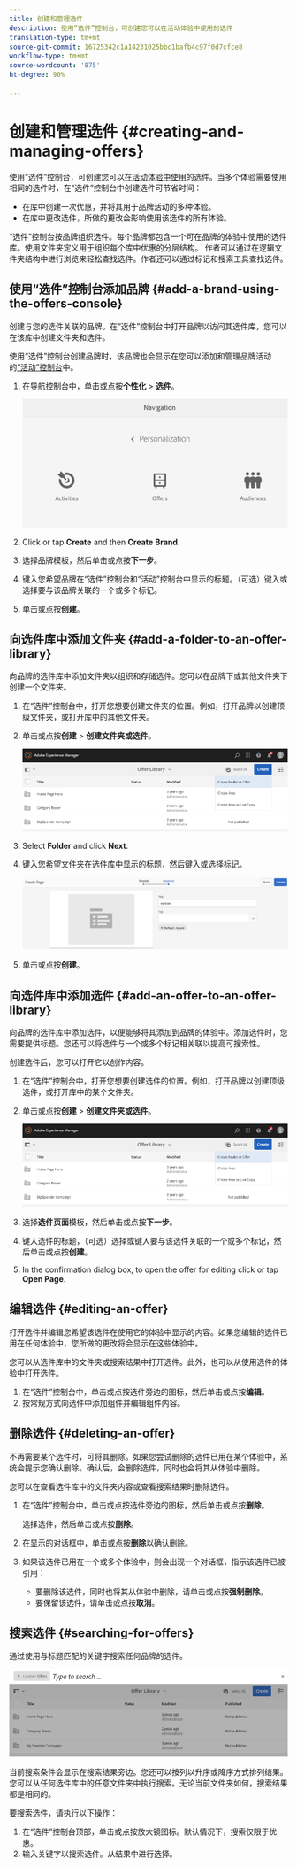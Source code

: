 ```yaml
---
title: 创建和管理选件
description: 使用“选件”控制台，可创建您可以在活动体验中使用的选件
translation-type: tm+mt
source-git-commit: 16725342c1a14231025bbc1bafb4c97f0d7cfce8
workflow-type: tm+mt
source-wordcount: '875'
ht-degree: 90%

---
```



# 创建和管理选件 {#creating-and-managing-offers}

使用“选件”控制台，可创建您可以[在活动体验中使用](/help/sites-cloud/authoring/personalization/targeted-content.md)的选件。当多个体验需要使用相同的选件时，在“选件”控制台中创建选件可节省时间：

* 在库中创建一次优惠，并将其用于品牌活动的多种体验。
* 在库中更改选件，所做的更改会影响使用该选件的所有体验。

“选件”控制台按品牌组织选件。每个品牌都包含一个可在品牌的体验中使用的选件库。使用文件夹定义用于组织每个库中优惠的分层结构。 作者可以通过在逻辑文件夹结构中进行浏览来轻松查找选件。作者还可以通过标记和搜索工具查找选件。

## 使用“选件”控制台添加品牌 {#add-a-brand-using-the-offers-console}

创建与您的选件关联的品牌。在“选件”控制台中打开品牌以访问其选件库，您可以在该库中创建文件夹和选件。

使用“选件”控制台创建品牌时，该品牌也会显示在您可以添加和管理品牌活动的[“活动”控制台](/help/sites-cloud/authoring/personalization/activities.md)中。

1. 在导航控制台中，单击或点按&#x200B;**个性化** > **选件**。

   ![导航到优惠控制台](/help/sites-cloud/authoring/assets/offers-navigation.png)

1. Click or tap **Create** and then **Create** **Brand**.
1. 选择品牌模板，然后单击或点按&#x200B;**下一步**。
1. 键入您希望品牌在“选件”控制台和“活动”控制台中显示的标题。（可选）键入或选择要与该品牌关联的一个或多个标记。
1. 单击或点按&#x200B;**创建**。

## 向选件库中添加文件夹 {#add-a-folder-to-an-offer-library}

向品牌的选件库中添加文件夹以组织和存储选件。您可以在品牌下或其他文件夹下创建一个文件夹。

1. 在“选件”控制台中，打开您想要创建文件夹的位置。例如，打开品牌以创建顶级文件夹，或打开库中的其他文件夹。
1. 单击或点按&#x200B;**创建** > **创建文件夹或选件**。

   ![创建优惠文件夹](/help/sites-cloud/authoring/assets/offers-create-folder.png)

1. Select **Folder** and click **Next**.
1. 键入您希望文件夹在选件库中显示的标题，然后键入或选择标记。

   ![定义文件夹属性](/help/sites-cloud/authoring/assets/offers-folder-properties.png)

1. 单击或点按&#x200B;**创建**。

## 向选件库中添加选件 {#add-an-offer-to-an-offer-library}

向品牌的选件库中添加选件，以便能够将其添加到品牌的体验中。添加选件时，您需要提供标题。您还可以将选件与一个或多个标记相关联以提高可搜索性。

创建选件后，您可以打开它以创作内容。

1. 在“选件”控制台中，打开您想要创建选件的位置。例如，打开品牌以创建顶级选件，或打开库中的某个文件夹。
1. 单击或点按&#x200B;**创建** > **创建文件夹或选件**。

   ![创建优惠文件夹](/help/sites-cloud/authoring/assets/offers-create-folder.png)

1. 选择&#x200B;**选件页面**&#x200B;模板，然后单击或点按&#x200B;**下一步**。
1. 键入选件的标题，（可选）选择或键入要与该选件关联的一个或多个标记，然后单击或点按&#x200B;**创建**。
1. In the confirmation dialog box, to open the offer for editing click or tap **Open Page**.

## 编辑选件 {#editing-an-offer}

打开选件并编辑您希望该选件在使用它的体验中显示的内容。如果您编辑的选件已用在任何体验中，您所做的更改将会显示在这些体验中。

您可以从选件库中的文件夹或搜索结果中打开选件。此外，也可以从使用选件的体验中打开选件。

1. 在“选件”控制台中，单击或点按选件旁边的图标，然后单击或点按&#x200B;**编辑**。
1. 按常规方式向选件中添加组件并编辑组件内容。

## 删除选件 {#deleting-an-offer}

不再需要某个选件时，可将其删除。如果您尝试删除的选件已用在某个体验中，系统会提示您确认删除。确认后，会删除选件，同时也会将其从体验中删除。

您可以在查看选件库中的文件夹内容或查看搜索结果时删除选件。

1. 在“选件”控制台中，单击或点按选件旁边的图标，然后单击或点按&#x200B;**删除**。

   选择选件，然后单击或点按&#x200B;**删除**。

1. 在显示的对话框中，单击或点按&#x200B;**删除**&#x200B;以确认删除。
1. 如果该选件已用在一个或多个体验中，则会出现一个对话框，指示该选件已被引用：

   * 要删除该选件，同时也将其从体验中删除，请单击或点按&#x200B;**强制删除**。
   * 要保留该选件，请单击或点按&#x200B;**取消**。

## 搜索选件 {#searching-for-offers}

通过使用与标题匹配的关键字搜索任何品牌的选件。

![搜索优惠](/help/sites-cloud/authoring/assets/offers-search.png)

当前搜索条件会显示在搜索结果旁边。您还可以按列以升序或降序方式排列结果。您可以从任何选件库中的任意文件夹中执行搜索。无论当前文件夹如何，搜索结果都是相同的。

要搜索选件，请执行以下操作：

1. 在“选件”控制台顶部，单击或点按放大镜图标。默认情况下，搜索仅限于优惠。
1. 输入关键字以搜索选件。从结果中进行选择。
